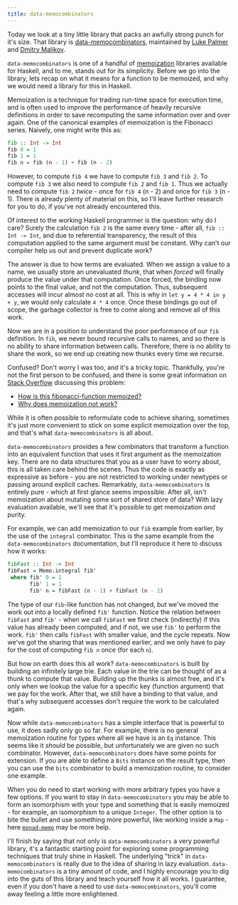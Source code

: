 ```yaml
---
title: data-memocombinators
---
```


Today we look at a tiny little library that packs an awfully strong punch for
it's size. That library is
[data-memocombinators](http://hackage.haskell.org/package/data-memocombinators),
maintained by [Luke Palmer](http://lukepalmer.wordpress.com/) and
[Dmitry Malikov](https://github.com/dmalikov).

`data-memocombinators` is one of a handful of
[memoization](http://en.wikipedia.org/wiki/Memoization) libraries available for
Haskell, and to me, stands out for its simplicity. Before we go into the
library, lets recap on what it means for a function to be memoized, and why we
would need a library for this in Haskell.

Memoization is a technique for trading run-time space for execution time, and is
often used to improve the performance of heavily recursive definitions in order
to save recomputing the same information over and over again. One of the
canonical examples of memoization is the Fibonacci series. Naively, one might
write this as:

```haskell
fib :: Int -> Int
fib 0 = 1
fib 1 = 1
fib n = fib (n - 1) + fib (n - 2)
```

However, to compute `fib 4` we have to compute `fib 3` and `fib 2`. To compute
`fib 3` we also need to compute `fib 2` and `fib 1`. Thus we actually need to
compute `fib 2` *twice* - once for `fib 4` (n - 2) and once for `fib 3` (n -
1). There is already plenty of material on this, so I'll leave further research
for you to do, if you've not already encountered this.

Of interest to the working Haskell programmer is the question: why do I care?
Surely the calculation `fib 2` is the same every time - after all, `fib :: Int ->
Int`, and due to referential transparency, the result of this computation
applied to the same argument must be constant. Why can't our compiler help us out
and prevent duplicate work?

The answer is due to how terms are evaluated. When we assign a value to a name,
we usually store an unevaluated *thunk*, that when *forced* will finally
produce the value under that computation. Once forced, the binding now points to
the final value, and not the computation. Thus, subsequent accesses will incur
almost no cost at all. This is why in `let y = 4 * 4 in y + y`, we would only
calculate `4 * 4` once. Once these bindings go out of scope, the garbage
collector is free to come along and remove all of this work.

Now we are in a position to understand the poor performance of our `fib`
definition. In `fib`, we never bound recursive calls to names, and so there is no
ability to share information between calls. Therefore, there is no ability to
share the work, so we end up creating new thunks every time we recurse.

Confused? Don't worry I was too, and it's a tricky topic. Thankfully, you're not
the first person to be confused, and there is some great information on
[Stack Overflow](http://stackoverflow.com) discussing this problem:

* [How is this fibonacci-function memoized?](http://stackoverflow.com/questions/11466284/how-is-this-fibonacci-function-memoized?lq=1)
* [Why does memoization not work?](http://stackoverflow.com/questions/12019984/why-does-memoization-not-work)

While it is often possible to reformulate code to achieve sharing, sometimes
it's just more convenient to stick on some explicit memoization over the top,
and that's what `data-memocombinators` is all about.

`data-memocombinators` provides a few combinators that transform a function into
an equivalent function that uses it first argument as the memoization key. There
are no data structures that you as a user have to worry about, this is all taken
care behind the scenes. Thus the code is exactly as expressive as before - you
are not restricted to working under newtypes or passing around explicit
caches. Remarkably, `data-memocombinators` is entirely pure - which at first
glance seems impossible. After all, isn't memoization about mutating some sort of
shared store of data? With lazy evaluation available, we'll see that it's
possible to get memoization *and* purity.

For example, we can add memoization to our `fib` example from earlier, by the
use of the `integral` combinator. This is the same example from the
`data-memocombinators` documentation, but I'll reproduce it here to discuss how
it works:

```haskell
fibFast :: Int -> Int
fibFast = Memo.integral fib'
 where fib' 0 = 1
       fib' 1 = 1
       fib' n = fibFast (n - 1) + fibFast (n - 2)
```

The type of our `fib`-like function has not changed, but we've moved the work
out into a locally defined `fib'` function. Notice the relation between `fibFast`
and `fib'` - when we call `fibFast` we first check (indirectly) if this value
has already been computed, and if not, we use `fib'` to perform the work. `fib'`
then calls `fibFast` with smaller value, and the cycle repeats. Now we've got
the sharing that was mentioned earlier, and we only have to pay for the cost of
computing `fib n` once (for each `n`).

But how on earth does this all work? `data-memocombinators` is built by building
an infinitely large trie. Each value in the trie can be thought of as a thunk to
compute that value. Building up the thunks is almost free, and it's only when we
lookup the value for a specific key (function argument) that we pay for the
work. After that, we still have a binding to that value, and that's why
subsequent accesses don't require the work to be calculated again.

Now while `data-memocombinators` has a simple interface that is powerful to use,
it does sadly only go so far. For example, there is no general memoization
routine for types where all we have is an `Eq` instance. This seems like it
*should* be possible, but unfortunately we are given no such
combinator. However, `data-memocombinators` does have some points for
extension. If you are able to define a `Bits` instance on the result type, then
you can use the `bits` combinator to build a memoization routine, to consider
one example.

When you do need to start working with more arbitrary types you have a few
options. If you want to stay in `data-memocombinators` you may be able to form
an isomorphism with your type and something that is easily memoized - for
example, an isomorphism to a unique `Integer`. The other option is to bite the
bullet and use something more powerful, like working inside a `Map` - here
[`monad-memo`](http://hackage.haskell.org/package/monad-memo) may be more
help.

I'll finish by saying that not only is `data-memocombinators` a very powerful
library, it's a fantastic starting point for exploring some programming
techniques that truly shine in Haskell. The underlying "trick" in
`data-memocombinators` is really due to the idea of sharing in lazy
evaluation. `data-memocombinators` is a tiny amount of code, and I highly
encourage you to dig into the guts of this library and teach yourself how it all
works. I guarantee, even if you don't have a need to use `data-memocombinators`,
you'll come away feeling a little more enlightened.
